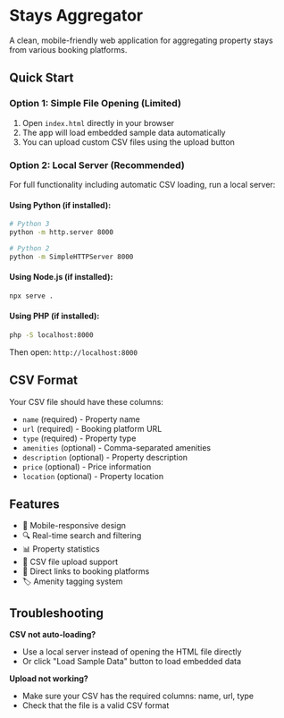 # Stays Aggregator

A clean, mobile-friendly web application for aggregating property stays from various booking platforms.

## Quick Start

### Option 1: Simple File Opening (Limited)
1. Open `index.html` directly in your browser
2. The app will load embedded sample data automatically
3. You can upload custom CSV files using the upload button

### Option 2: Local Server (Recommended)
For full functionality including automatic CSV loading, run a local server:

#### Using Python (if installed):
```bash
# Python 3
python -m http.server 8000

# Python 2
python -m SimpleHTTPServer 8000
```

#### Using Node.js (if installed):
```bash
npx serve .
```

#### Using PHP (if installed):
```bash
php -S localhost:8000
```

Then open: `http://localhost:8000`

## CSV Format

Your CSV file should have these columns:
- `name` (required) - Property name
- `url` (required) - Booking platform URL  
- `type` (required) - Property type
- `amenities` (optional) - Comma-separated amenities
- `description` (optional) - Property description
- `price` (optional) - Price information
- `location` (optional) - Property location

## Features

- 📱 Mobile-responsive design
- 🔍 Real-time search and filtering
- 📊 Property statistics
- 📁 CSV file upload support
- 🔗 Direct links to booking platforms
- 🏷️ Amenity tagging system

## Troubleshooting

**CSV not auto-loading?** 
- Use a local server instead of opening the HTML file directly
- Or click "Load Sample Data" button to load embedded data

**Upload not working?**
- Make sure your CSV has the required columns: name, url, type
- Check that the file is a valid CSV format
